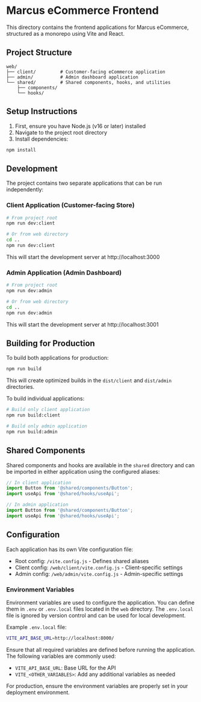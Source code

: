 # Marcus eCommerce Frontend

This directory contains the frontend applications for Marcus eCommerce, structured as a monorepo using Vite and React.

## Project Structure

```
web/
├── client/         # Customer-facing eCommerce application
├── admin/          # Admin dashboard application
└── shared/         # Shared components, hooks, and utilities
    ├── components/
    └── hooks/
```

## Setup Instructions

1. First, ensure you have Node.js (v16 or later) installed
2. Navigate to the project root directory
3. Install dependencies:

```bash
npm install
```

## Development

The project contains two separate applications that can be run independently:

### Client Application (Customer-facing Store)

```bash
# From project root
npm run dev:client

# Or from web directory
cd ..
npm run dev:client
```

This will start the development server at http://localhost:3000

### Admin Application (Admin Dashboard)

```bash
# From project root
npm run dev:admin

# Or from web directory
cd ..
npm run dev:admin
```

This will start the development server at http://localhost:3001

## Building for Production

To build both applications for production:

```bash
npm run build
```

This will create optimized builds in the `dist/client` and `dist/admin` directories.

To build individual applications:

```bash
# Build only client application
npm run build:client

# Build only admin application
npm run build:admin
```

## Shared Components

Shared components and hooks are available in the `shared` directory and can be imported in either application using the configured aliases:

```jsx
// In client application
import Button from '@shared/components/Button';
import useApi from '@shared/hooks/useApi';

// In admin application
import Button from '@shared/components/Button';
import useApi from '@shared/hooks/useApi';
```

## Configuration

Each application has its own Vite configuration file:

- Root config: `/vite.config.js` - Defines shared aliases
- Client config: `/web/client/vite.config.js` - Client-specific settings
- Admin config: `/web/admin/vite.config.js` - Admin-specific settings

### Environment Variables

Environment variables are used to configure the application. You can define them in `.env` or `.env.local` files located in the `web` directory. The `.env.local` file is ignored by version control and can be used for local development.

Example `.env.local` file:

```bash
VITE_API_BASE_URL=http://localhost:8000/
```

Ensure that all required variables are defined before running the application. The following variables are commonly used:

- `VITE_API_BASE_URL`: Base URL for the API
- `VITE_<OTHER_VARIABLES>`: Add any additional variables as needed

For production, ensure the environment variables are properly set in your deployment environment.
